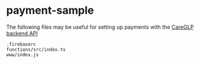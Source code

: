 # payment-sample

The following files may be useful for setting up payments with the [CareGLP backend API](https://support.careglp.com/en/support/solutions/articles/73000637180) 
```
.firebaserc
functions/src/index.ts
www/index.js
```
